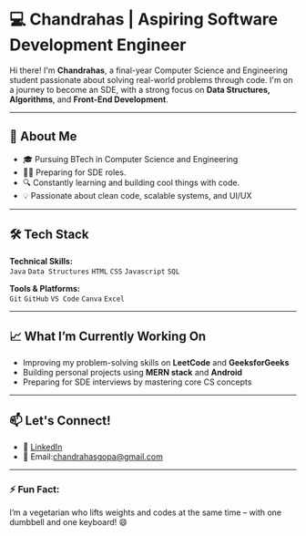 # 💻 Chandrahas | Aspiring Software Development Engineer

Hi there! I'm **Chandrahas**, a final-year Computer Science and Engineering student passionate about solving real-world problems through code. I'm on a journey to become an SDE, with a strong focus on **Data Structures, Algorithms**, and **Front-End Development**.

---

## 🚀 About Me
- 🎓 Pursuing BTech in Computer Science and Engineering  
- 👨‍💻 Preparing for SDE roles.  
- 🔍 Constantly learning and building cool things with code.  
- 💡 Passionate about clean code, scalable systems, and UI/UX  

---

## 🛠️ Tech Stack

**Technical Skills:**  
`Java` `Data Structures` `HTML` `CSS` `Javascript` `SQL`  

**Tools & Platforms:**  
`Git` `GitHub` `VS Code` `Canva` `Excel`

---

## 📈 What I’m Currently Working On
- Improving my problem-solving skills on **LeetCode** and **GeeksforGeeks**  
- Building personal projects using **MERN stack** and **Android**  
- Preparing for SDE interviews by mastering core CS concepts

---

## 📫 Let's Connect!
- 💼 [LinkedIn](www.linkedin.com/in/chandrahas-gopa)
- 📧 Email:chandrahasgopa@gmail.com

---

### ⚡ Fun Fact:
I’m a vegetarian who lifts weights and codes at the same time – with one dumbbell and one keyboard! 😄

